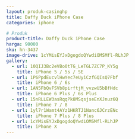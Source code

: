 ```yaml
---
layout: produk-casinghp
title: Daffy Duck iPhone Case
categories: iphone

# Produk
product-title: Daffy Duck iPhone Case
harga: 90000
sku: hn-3437
image-drive: 1cYMisEYJxDgogdoQYwdiOMSMfl-RLhJP
gallery:
  - url: 10QIJ3Bc2eVBo0tTG_LeTGL7ZC7P_KY5g
    title: iPhone 5 / 5s / SE
  - url: 1P6PpdEucvlHwYec7eUyiCzfGQIsQ7Fbf
    title: iPhone 6 / 6s
  - url: 1AN5FbQvFSVb8pirftjM_vvzwU5bBfHdc
    title: iPhone 6 Plus / 6s Plus
  - url: 15nRLLEW3asRqqPk8MSqsjseEnXJnuz6Q
    title: iPhone 7 / 8
  - url: 1yl7r1Wamt4AYz1HKRTJ1Nanc6JCrzENc
    title: iPhone 7 Plus / 8 Plus
  - url: 1cYMisEYJxDgogdoQYwdiOMSMfl-RLhJP
    title: iPhone X
---
```

